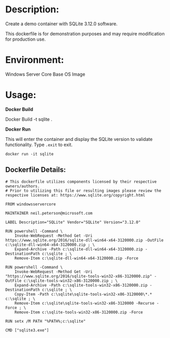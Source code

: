 # Description:

Create a demo container with SQLite 3.12.0 software. 

This dockerfile is for demonstration purposes and may require modification for production use. 

# Environment:

Windows Server Core Base OS Image

# Usage:

**Docker Build**

Docker Build -t sqlite .

**Docker Run** 

This will enter the container and display the SQLite version to validate functionality. Type `.exit` to exit.

`docker run -it sqlite`

## Dockerfile Details:
```
# This dockerfile utilizes components licensed by their respective owners/authors.
# Prior to utilizing this file or resulting images please review the respective licenses at: https://www.sqlite.org/copyright.html

FROM windowsservercore

MAINTAINER neil.peterson@microsoft.com

LABEL Description="SQLite" Vendor="SQLite" Version="3.12.0"

RUN powershell -Command \
	Invoke-WebRequest -Method Get -Uri https://www.sqlite.org/2016/sqlite-dll-win64-x64-3120000.zip -OutFile c:\sqlite-dll-win64-x64-3120000.zip ; \
	Expand-Archive -Path c:\sqlite-dll-win64-x64-3120000.zip -DestinationPath c:\sqlite ; \
	Remove-Item c:\sqlite-dll-win64-x64-3120000.zip -Force

RUN powershell -Command \
	Invoke-WebRequest -Method Get -Uri "https://www.sqlite.org/2016/sqlite-tools-win32-x86-3120000.zip" -OutFile c:\sqlite-tools-win32-x86-3120000.zip ; \
	Expand-Archive -Path c:\sqlite-tools-win32-x86-3120000.zip -DestinationPath c:\sqlite ; \
	Copy-Item -Path c:\sqlite\sqlite-tools-win32-x86-3120000\*.* c:\sqlite ; \
	Remove-Item c:\sqlite\sqlite-tools-win32-x86-3120000 -Recurse -Force ; \
	Remove-Item c:\sqlite-tools-win32-x86-3120000.zip -Force

RUN setx /M PATH "%PATH%;c:\sqlite"

CMD ["sqlite3.exe"]
```


